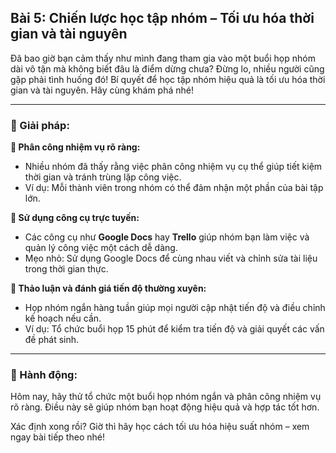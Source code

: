 ## Bài 5: Chiến lược học tập nhóm – Tối ưu hóa thời gian và tài nguyên

Đã bao giờ bạn cảm thấy như mình đang tham gia vào một buổi họp nhóm dài vô tận mà không biết đâu là điểm dừng chưa? Đừng lo, nhiều người cũng gặp phải tình huống đó! Bí quyết để học tập nhóm hiệu quả là tối ưu hóa thời gian và tài nguyên. Hãy cùng khám phá nhé!

---

### 📌 Giải pháp:

**🔹 Phân công nhiệm vụ rõ ràng:**

- Nhiều nhóm đã thấy rằng việc phân công nhiệm vụ cụ thể giúp tiết kiệm thời gian và tránh trùng lặp công việc.  
- Ví dụ: Mỗi thành viên trong nhóm có thể đảm nhận một phần của bài tập lớn.

**🔹 Sử dụng công cụ trực tuyến:**

- Các công cụ như **Google Docs** hay **Trello** giúp nhóm bạn làm việc và quản lý công việc một cách dễ dàng.  
- Mẹo nhỏ: Sử dụng Google Docs để cùng nhau viết và chỉnh sửa tài liệu trong thời gian thực.

**🔹 Thảo luận và đánh giá tiến độ thường xuyên:**

- Họp nhóm ngắn hàng tuần giúp mọi người cập nhật tiến độ và điều chỉnh kế hoạch nếu cần.  
- Ví dụ: Tổ chức buổi họp 15 phút để kiểm tra tiến độ và giải quyết các vấn đề phát sinh.

---

### 🚀 Hành động:

Hôm nay, hãy thử tổ chức một buổi họp nhóm ngắn và phân công nhiệm vụ rõ ràng. Điều này sẽ giúp nhóm bạn hoạt động hiệu quả và hợp tác tốt hơn.

Xác định xong rồi? Giờ thì hãy học cách tối ưu hóa hiệu suất nhóm – xem ngay bài tiếp theo nhé!